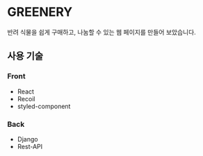 # GREENERY

반려 식물을 쉽게 구매하고, 나눔할 수 있는 웹 페이지를 만들어 보았습니다.

## 사용 기술

### Front

- React
- Recoil
- styled-component

### Back

- Django
- Rest-API
